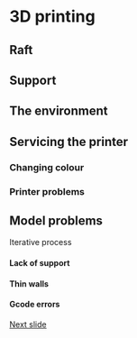# 3D printing

## Raft

## Support

## The environment

## Servicing the printer

### Changing colour

### Printer problems

## Model problems

Iterative process

#### Lack of support

#### Thin walls

#### Gcode errors

[Next slide](03-basicOpenSCAD.md)

